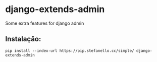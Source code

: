 # django-extends-admin

Some extra features for django admin

## Instalação:

````shell
pip install --index-url https://pip.stefanello.cc/simple/ django-extends-admin
````

